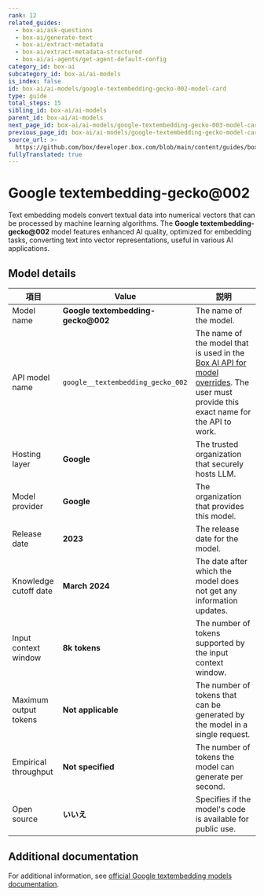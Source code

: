 ```yaml
---
rank: 12
related_guides:
  - box-ai/ask-questions
  - box-ai/generate-text
  - box-ai/extract-metadata
  - box-ai/extract-metadata-structured
  - box-ai/ai-agents/get-agent-default-config
category_id: box-ai
subcategory_id: box-ai/ai-models
is_index: false
id: box-ai/ai-models/google-textembedding-gecko-002-model-card
type: guide
total_steps: 15
sibling_id: box-ai/ai-models
parent_id: box-ai/ai-models
next_page_id: box-ai/ai-models/google-textembedding-gecko-003-model-card
previous_page_id: box-ai/ai-models/google-textembedding-gecko-model-card
source_url: >-
  https://github.com/box/developer.box.com/blob/main/content/guides/box-ai/ai-models/google-textembedding-gecko-002-model-card.md
fullyTranslated: true
---
```

# Google textembedding-gecko@002

Text embedding models convert textual data into numerical vectors that can be processed by machine learning algorithms. The **Google textembedding-gecko@002** model features enhanced AI quality, optimized for embedding tasks, converting text into vector representations, useful in various AI applications.

## Model details

| 項目                    | Value                              | 説明                                                                                                                                                |
| --------------------- | ---------------------------------- | ------------------------------------------------------------------------------------------------------------------------------------------------- |
| Model name            | **Google textembedding-gecko@002** | The name of the model.                                                                                                                            |
| API model name        | `google__textembedding_gecko_002`  | The name of the model that is used in the [Box AI API for model overrides][overrides]. The user must provide this exact name for the API to work. |
| Hosting layer         | **Google**                         | The trusted organization that securely hosts LLM.                                                                                                 |
| Model provider        | **Google**                         | The organization that provides this model.                                                                                                        |
| Release date          | **2023**                           | The release date for the model.                                                                                                                   |
| Knowledge cutoff date | **March 2024**                     | The date after which the model does not get any information updates.                                                                              |
| Input context window  | **8k tokens**                      | The number of tokens supported by the input context window.                                                                                       |
| Maximum output tokens | **Not applicable**                 | The number of tokens that can be generated by the model in a single request.                                                                      |
| Empirical throughput  | **Not specified**                  | The number of tokens the model can generate per second.                                                                                           |
| Open source           | **いいえ**                            | Specifies if the model's code is available for public use.                                                                                        |

## Additional documentation

For additional information, see [official Google textembedding models documentation][vertex-ai-model].

[vertex-ai-model]: https://cloud.google.com/vertex-ai/generative-ai/docs/learn/models#models

[overrides]: g://box-ai/ai-agents/overrides-tutorial
